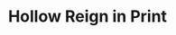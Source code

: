 ---
layout: post
title: Hollow Reign in Print
description: Print Copies on Amazon
redirect: https://www.amazon.com/Hollow-Reign-One-Crushing-Debt-ebook/dp/B0B84BD6FR

---